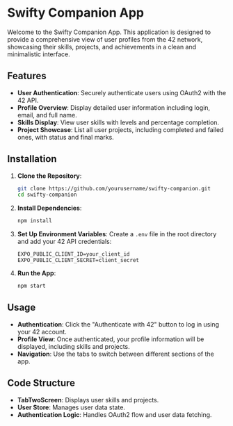 # Swifty Companion App

Welcome to the Swifty Companion App. This application is designed to provide a comprehensive view of user profiles from the 42 network, showcasing their skills, projects, and achievements in a clean and minimalistic interface.

## Features

- **User Authentication**: Securely authenticate users using OAuth2 with the 42 API.
- **Profile Overview**: Display detailed user information including login, email, and full name.
- **Skills Display**: View user skills with levels and percentage completion.
- **Project Showcase**: List all user projects, including completed and failed ones, with status and final marks.

## Installation

1. **Clone the Repository**:
   ```bash
   git clone https://github.com/yourusername/swifty-companion.git
   cd swifty-companion
   ```

2. **Install Dependencies**:
   ```bash
   npm install
   ```

3. **Set Up Environment Variables**:
   Create a `.env` file in the root directory and add your 42 API credentials:
   ```
   EXPO_PUBLIC_CLIENT_ID=your_client_id
   EXPO_PUBLIC_CLIENT_SECRET=client_secret
   ```

4. **Run the App**:
   ```bash
   npm start
   ```

## Usage

- **Authentication**: Click the "Authenticate with 42" button to log in using your 42 account.
- **Profile View**: Once authenticated, your profile information will be displayed, including skills and projects.
- **Navigation**: Use the tabs to switch between different sections of the app.

## Code Structure

- **TabTwoScreen**: Displays user skills and projects.
- **User Store**: Manages user data state.
- **Authentication Logic**: Handles OAuth2 flow and user data fetching.
